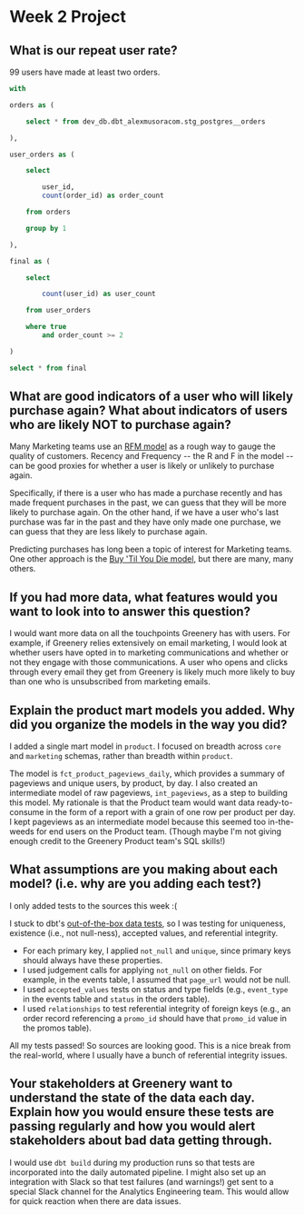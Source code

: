 
# Week 2 Project

## What is our repeat user rate?

99 users have made at least two orders.

```sql
with

orders as (

    select * from dev_db.dbt_alexmusoracom.stg_postgres__orders

),

user_orders as (

    select

        user_id,
        count(order_id) as order_count

    from orders

    group by 1

),

final as (

    select

        count(user_id) as user_count

    from user_orders

    where true
        and order_count >= 2

)

select * from final
```

## What are good indicators of a user who will likely purchase again? What about indicators of users who are likely NOT to purchase again? 

Many Marketing teams use an [RFM model](https://docs.getdbt.com/blog/historical-user-segmentation) as a rough way to gauge the quality of customers. Recency and Frequency -- the R and F in the model -- can be good proxies for whether a user is likely or unlikely to purchase again.

Specifically, if there is a user who has made a purchase recently and has made frequent purchases in the past, we can guess that they will be more likely to purchase again. On the other hand, if we have a user who's last purchase was far in the past and they have only made one purchase, we can guess that they are less likely to purchase again.

Predicting purchases has long been a topic of interest for Marketing teams. One other approach is the [Buy 'Til You Die model](https://en.wikipedia.org/wiki/Buy_Till_you_Die), but there are many, many others.


## If you had more data, what features would you want to look into to answer this question?

I would want more data on all the touchpoints Greenery has with users. For example, if Greenery relies extensively on email marketing, I would look at whether users have opted in to marketing communications and whether or not they engage with those communications. A user who opens and clicks through every email they get from Greenery is likely much more likely to buy than one who is unsubscribed from marketing emails.

## Explain the product mart models you added. Why did you organize the models in the way you did?

I added a single mart model in `product`. I focused on breadth across `core` and `marketing` schemas, rather than breadth within `product`.

The model is `fct_product_pageviews_daily`, which provides a summary of pageviews and unique users, by product, by day. I also created an intermediate model of raw pageviews, `int_pageviews`, as a step to building this model. My rationale is that the Product team would want data ready-to-consume in the form of a report with a grain of one row per product per day. I kept pageviews as an intermediate model because this seemed too in-the-weeds for end users on the Product team. (Though maybe I'm not giving enough credit to the Greenery Product team's SQL skills!)

## What assumptions are you making about each model? (i.e. why are you adding each test?)

I only added tests to the sources this week :(

I stuck to dbt's [out-of-the-box data tests](https://docs.getdbt.com/reference/resource-properties/data-tests#out-of-the-box-data-tests), so I was testing for uniqueness, existence (i.e., not null-ness), accepted values, and referential integrity.

- For each primary key, I applied `not_null` and `unique`, since primary keys should always have these properties.
- I used judgement calls for applying `not_null` on other fields. For example, in the events table, I assumed that `page_url` would not be null.
- I used `accepted_values` tests on status and type fields (e.g., `event_type` in the events table and `status` in the orders table).
- I used `relationships` to test referential integrity of foreign keys (e.g., an order record referencing a `promo_id` should have that `promo_id` value in the promos table).

All my tests passed! So sources are looking good. This is a nice break from the real-world, where I usually have a bunch of referential integrity issues.

## Your stakeholders at Greenery want to understand the state of the data each day. Explain how you would ensure these tests are passing regularly and how you would alert stakeholders about bad data getting through.

I would use `dbt build` during my production runs so that tests are incorporated into the daily automated pipeline. I might also set up an integration with Slack so that test failures (and warnings!) get sent to a special Slack channel for the Analytics Engineering team. This would allow for quick reaction when there are data issues.
